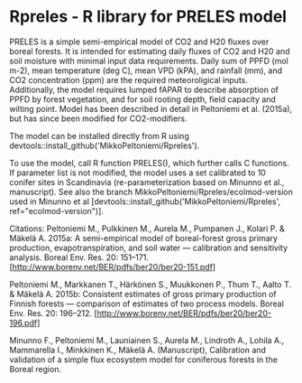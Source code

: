 # Rpreles - R library for PRELES model

PRELES is a simple semi-empirical model of CO2 and H20 fluxes over boreal forests. It is intended for estimating daily fluxes of CO2 and H20 and soil moisture with minimal input data requirements. Daily sum of PPFD (mol m-2), mean temperature (deg C), mean VPD (kPA), and rainfall (mm), and CO2 concentration (ppm) are the required meteoroligical inputs. Additionally, the model requires lumped fAPAR to describe absorption of PPFD by forest vegetation, and for soil rooting depth, field capacity and wilting point.
Model has been described in detail in Peltoniemi et al. (2015a), but has since been modified for CO2-modifiers. 

The model can be installed directly from R using devtools::install_github('MikkoPeltoniemi/Rpreles').

To use the model, call R function PRELES(), which further calls C functions. If parameter list is not modified, the model uses a set calibrated to 10 conifer sites in Scandinavia (re-parameterization based on Minunno et al., manuscript). See also the branch MikkoPeltoniemi/Rpreles/ecolmod-version used in Minunno et al [devtools::install_github('MikkoPeltoniemi/Rpreles', ref="ecolmod-version")].

Citations: 
Peltoniemi M., Pulkkinen M., Aurela M., Pumpanen J., Kolari P. & Mäkelä A. 2015a: A semi-empirical model of boreal-forest gross primary production, evapotranspiration, and soil water — calibration and sensitivity analysis. Boreal Env. Res. 20: 151–171. [http://www.borenv.net/BER/pdfs/ber20/ber20-151.pdf]

Peltoniemi M., Markkanen T., Härkönen S., Muukkonen P., Thum T., Aalto T. & Mäkelä A. 2015b: Consistent estimates of gross primary production of Finnish forests — comparison of estimates of two process models. Boreal Env. Res. 20: 196–212. [http://www.borenv.net/BER/pdfs/ber20/ber20-196.pdf]

Minunno F., Peltoniemi M., Launiainen S., Aurela M., Lindroth A., Lohila A., Mammarella I., Minkkinen K., Mäkelä A. (Manuscript), Calibration and validation of a simple flux ecosystem model for coniferous forests in the Boreal region.


